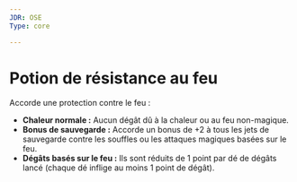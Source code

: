 ```yaml
---
JDR: OSE
Type: core

---
```

# Potion de résistance au feu

Accorde une protection contre le feu :

- **Chaleur normale :** Aucun dégât dû à la chaleur ou au feu non-magique.
- **Bonus de sauvegarde :** Accorde un bonus de +2 à tous les jets de sauvegarde contre les souffles ou les attaques magiques basées sur le feu.
- **Dégâts basés sur le feu :** Ils sont réduits de 1 point par dé de dégâts lancé (chaque dé inflige au moins 1 point de dégât).